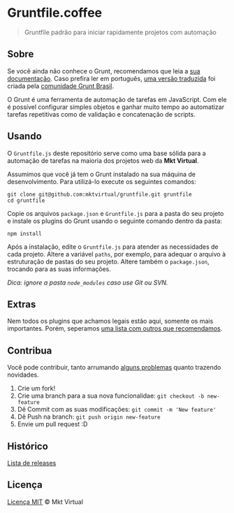 Gruntfile.coffee
================

> Gruntfile padrão para iniciar rapidamente projetos com automação

## Sobre

Se você ainda não conhece o Grunt, recomendamos que leia a [sua documentação](http://gruntjs.com/getting-started). Caso prefira ler em português, [uma versão traduzida](https://github.com/gruntbrasil/grunt-docs) foi criada pela [comunidade Grunt Brasil](https://www.facebook.com/groups/gruntbrasil/).

O Grunt é uma ferramenta de automação de tarefas em JavaScript. Com ele é possível configurar simples objetos e ganhar muito tempo ao automatizar tarefas repetitivas como de validação e concatenação de scripts.

## Usando

O `Gruntfile.js` deste repositório serve como uma base sólida para a automação de tarefas na maioria dos projetos web da **Mkt Virtual**.

Assumimos que você já tem o Grunt instalado na sua máquina de desenvolvimento. Para utilizá-lo execute os seguintes comandos:

```shell
git clone git@github.com:mktvirtual/gruntfile.git gruntfile
cd gruntfile
```

Copie os arquivos `package.json` e `Gruntfile.js` para a pasta do seu projeto e instale os plugins do Grunt usando o seguinte comando dentro da pasta:

```shell
npm install
```

Após a instalação, edite o `Gruntfile.js` para atender as necessidades de cada projeto. Altere a variável `paths`, por exemplo, para adequar o arquivo à estruturação de pastas do seu projeto. Altere também o `package.json`, trocando para as suas informações.

*Dica: ignore a pasta `node_modules` caso use Git ou SVN.*

## Extras

Nem todos os plugins que achamos legais estão aqui, somente os mais importantes. Porém, seperamos [uma lista com outros que recomendamos](https://github.com/mktvirtual/gruntfile/blob/master/EXTRAS.md).

## Contribua

Você pode contribuir, tanto arrumando [alguns problemas](https://github.com/mktvirtual/gruntfile/issues) quanto trazendo novidades.

1. Crie um fork!
2. Crie uma branch para a sua nova funcionalidae: `git checkout -b new-feature`
3. Dê Commit com as suas modificações: `git commit -m 'New feature'`
4. Dê Push na branch: `git push origin new-feature`
5. Envie um pull request :D

## Histórico

[Lista de releases](https://github.com/mktvirtual/gruntfile/releases)

## Licença

[Licença MIT](https://github.com/mktvirtual/gruntfile/blob/master/LICENSE) © Mkt Virtual
